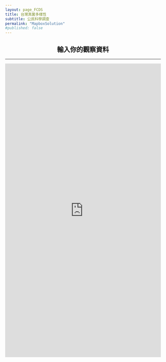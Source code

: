 ```yaml
---
layout: page_FCDS
title: 台灣真菌多樣性
subtitle: 公民科學調查
permalink: "MapboxSolution"
#published: false
---
```

<h2 style="text-align: center;">輸入你的觀察資料</h2>
<hr>
<div style="text-align:center;">
  <iframe frameborder="0" 
          height="950" 
          width="100%"
          scrolling="no" 
          style="overflow:hidden" 
          src="https://script.google.com/macros/s/AKfycbysIfBwMkkoj6KOimLDVfrTalmMc8CEGQoyl2dwqLfsnPA-0oAEP92LCz6zmk1F0p6Syg/exec"></iframe>
</div>

